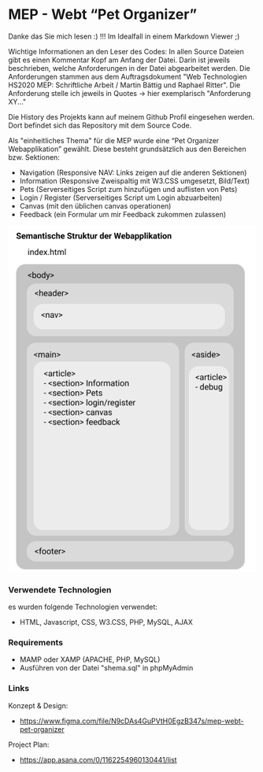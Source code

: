 # MEP - Webt “Pet Organizer”

Danke das Sie mich lesen :) !!! Im Idealfall in einem Markdown Viewer ;) 
 
Wichtige Informationen an den Leser des Codes: In allen Source Dateien gibt es einen
Kommentar Kopf am Anfang der Datei. Darin ist jeweils beschrieben, welche Anforderungen
in der Datei abgearbeitet werden. Die Anforderungen stammen aus dem Auftragsdokument 
"Web Technologien HS2020 MEP: Schriftliche Arbeit / Martin Bättig und Raphael Ritter".
Die Anforderung stelle ich jeweils in Quotes -> hier exemplarisch "Anforderung XY..."

Die History des Projekts kann auf meinem Github Profil eingesehen werden. Dort 
befindet sich das Repository mit dem Source Code.

Als "einheitliches Thema" für die MEP wurde eine “Pet Organizer Webapplikation” gewählt.
Diese besteht grundsätzlich aus den Bereichen bzw. Sektionen:

- Navigation (Responsive NAV: Links zeigen auf die anderen Sektionen)
- Information (Responsive Zweispaltig mit W3.CSS umgesetzt, Bild/Text)
- Pets (Serverseitiges Script zum hinzufügen und auflisten von Pets)
- Login / Register (Serverseitiges Script um Login abzuarbeiten)
- Canvas (mit den üblichen canvas operationen)
- Feedback (ein Formular um mir Feedback zukommen zulassen)

![Semantische Struktur](img/semantische-struktur-webapp.png)



### Verwendete Technologien
es wurden folgende Technologien verwendet:
- HTML, Javascript, CSS, W3.CSS, PHP, MySQL, AJAX


### Requirements
- MAMP oder XAMP (APACHE, PHP, MySQL)
- Ausführen von der Datei "shema.sql" in phpMyAdmin


### Links
Konzept & Design:
- https://www.figma.com/file/N9cDAs4GuPVtH0EgzB347s/mep-webt-pet-organizer

Project Plan:
- https://app.asana.com/0/1162254960130441/list
